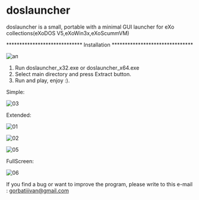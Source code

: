 # doslauncher

doslauncher is a small, portable with a minimal GUI launcher for eXo collections(eXoDOS V5,eXoWin3x,eXoScummVM)


*****************************   Installation   *******************************

![ап](https://user-images.githubusercontent.com/84850541/146141661-9b5dfb1a-cbbc-41ce-914e-c6d50072de8b.PNG)


1. Run doslauncher_x32.exe or doslauncher_x64.exe
2. Select main directory and press Extract button. 
4. Run and play, enjoy :).

Simple:

![03](https://user-images.githubusercontent.com/84850541/148533267-6a8153f7-ab9a-4d18-8bb7-d13f05fd3111.PNG)


Extended:

![01](https://user-images.githubusercontent.com/84850541/148533300-57911242-7148-4ba2-a83e-158b30e572f4.PNG)

![02](https://user-images.githubusercontent.com/84850541/148533204-48ab7667-eec8-48f3-b507-d316d6a0466b.PNG)

![05](https://user-images.githubusercontent.com/84850541/148533215-d78ca464-2f48-4cc4-89a9-6f3f625e128c.PNG)



FullScreen:

![06](https://user-images.githubusercontent.com/84850541/148533084-b2ca09dd-ba72-4ba5-8ca8-fe6ce3076124.PNG)



If you find a bug or want to improve the program, please write to this e-mail : gorbatiiivan@gmail.com

